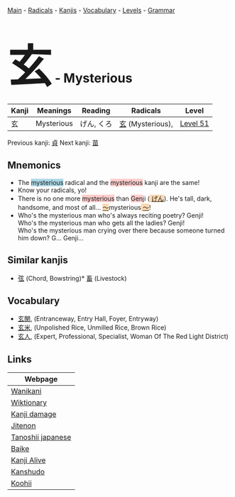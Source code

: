 <style> bigfont {font-size: 100px}</style>
[Main](../README.md) -
[Radicals](../radicals.md) -
[Kanjis](../kanjis.md) -
[Vocabulary](../vocabulary.md) -
[Levels](../levels.md) -
[Grammar](../grammar.md)
# <bigfont> 玄</bigfont> - Mysterious 

| Kanji | Meanings | Reading | Radicals | Level |
| --- | --- | --- | --- | --- |
| 玄 | Mysterious | げん, くろ | [玄](../radicals/玄.md) (Mysterious),  | [Level 51](../levels/wk_level51.md) |

Previous kanji: [貞](貞.md) Next kanji: [苗](苗.md) 

## Mnemonics
 * The <span style="background-color:#ADD8E6"> mysterious</span> radical and the <span style="background-color:#ffcccb"> mysterious</span> kanji are the same!
* Know your radicals, yo!
* There is no one more <span style="background-color:#ffcccb"> mysterious</span> than <span style="background-color:#ffcccb"> Gen</span>ji (<span style="background-color:#fed8b1"> [げん](https://jisho.org/search/げん)</span>). He's tall, dark, handsome, and most of all... <span style="background-color:#fed8b1"> [〜](https://jisho.org/search/〜)</span>mysterious<span style="background-color:#fed8b1"> [〜](https://jisho.org/search/〜)</span>!
* Who's the mysterious man who's always reciting poetry? Genji!<br />Who's the mysterious man who gets all the ladies? Genji!<br />Who's the mysterious man crying over there because someone turned him down? G... Genji...


## Similar kanjis
 * [弦](弦.md) (Chord, Bowstring)* [畜](畜.md) (Livestock)


## Vocabulary
 * [玄関](../vocabulary/玄.md), (Entranceway, Entry Hall, Foyer, Entryway)
* [玄米](../vocabulary/玄.md), (Unpolished Rice, Unmilled Rice, Brown Rice)
* [玄人](../vocabulary/玄.md), (Expert, Professional, Specialist, Woman Of The Red Light District)



## Links 

| Webpage |
| --- |
| [Wanikani          ](https://www.wanikani.com/kanji/玄) |
| [Wiktionary        ](https://en.wiktionary.org/wiki/玄) |
| [Kanji damage      ](http://www.kanjidamage.com/kanji/search?utf8=✓&q=玄) |
| [Jitenon           ](https://jitenon.com/kanji/玄) |
| [Tanoshii japanese ](https://www.tanoshiijapanese.com/dictionary/kanji.cfm?k=玄) |
| [Baike             ](https://baike.baidu.com/item/玄) |
| [Kanji Alive       ](https://app.kanjialive.com/玄) |
| [Kanshudo          ](https://www.kanshudo.com/searchmn?q=玄) |
| [Koohii            ](https://kanji.koohii.com/study/kanji/玄) |
